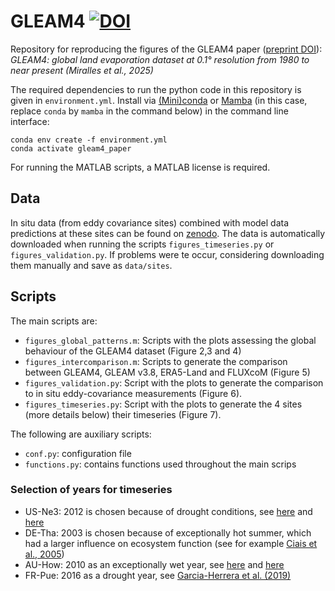 # GLEAM4 [![DOI](https://zenodo.org/badge/872264216.svg)](https://doi.org/10.5281/zenodo.14056593)

Repository for reproducing the figures of the GLEAM4 paper ([preprint DOI](https://doi.org/10.21203/rs.3.rs-5488631/v1)): *GLEAM4: global land evaporation dataset at 0.1° resolution from 1980 to near present (Miralles et al., 2025)*

The required dependencies to run the python code in this repository is given in `environment.yml`. Install via [(Mini)conda](https://docs.anaconda.com/miniconda/) or [Mamba](https://mamba.readthedocs.io/en/latest/) (in this case, replace `conda` by `mamba` in the command below) in the command line interface:
```
conda env create -f environment.yml
conda activate gleam4_paper
```

For running the MATLAB scripts, a MATLAB license is required. 

## Data

In situ data (from eddy covariance sites) combined with model data predictions at these sites can be found on [zenodo](https://doi.org/10.5281/zenodo.14054257). The data is automatically downloaded when running the scripts `figures_timeseries.py` or `figures_validation.py`. If problems were te occur, considering downloading them manually and save as `data/sites`. 

## Scripts
The main scripts are:
- `figures_global_patterns.m`: Scripts with the plots assessing the global behaviour of the GLEAM4 dataset (Figure 2,3 and 4)
- `figures_intercomparison.m`: Scripts to generate the comparison between GLEAM4, GLEAM v3.8, ERA5-Land and FLUXcoM (Figure 5)
- `figures_validation.py`: Script with the plots to generate the comparison to in situ eddy-covariance measurements (Figure 6).
- `figures_timeseries.py`: Script with the plots to generate the 4 sites (more details below) their timeseries (Figure 7). 

The following are auxiliary scripts:
- `conf.py`: configuration file 
- `functions.py`: contains functions used throughout the main scrips

### Selection of years for timeseries

- US-Ne3: 2012 is chosen because of drought conditions, see [here](https://www.drought.gov/states/nebraska#historical-conditions) and [here](https://www.dallasfed.org/research/economy/~/media/documents/research/swe/2012/swe1204c.pdf)
- DE-Tha: 2003 is chosen because of exceptionally hot summer, which had a larger influence on ecosystem function (see for example [Ciais et al., 2005](https://doi.org/10.1038/nature03972))
- AU-How: 2010 as an exceptionally wet year, see [here](https://en.wikipedia.org/wiki/2000s_Australian_drought#2010_and_2011:_La_Ni%C3%B1a_finally_breaks_the_drought) and [here](http://www.bom.gov.au/climate/annual_sum/2010/index.shtml#:~:text=The%20report%20notes%20that%202010,its%20driest%20year%20on%20record.)
- FR-Pue: 2016 as a drought year, see [Garcia-Herrera et al. (2019)](https://doi.org/10.1175/JCLI-D-18-0331.1)